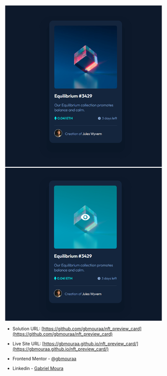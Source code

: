 ![](images/screenshots/screenshot1.png)
![](images/screenshots/screenshot2.png)

- Solution URL: [https://github.com/gbmouraa/nft_preview_card](https://github.com/gbmouraa/nft_preview_card)
- Live Site URL: [https://gbmouraa.github.io/nft_preview_card/](https://gbmouraa.github.io/nft_preview_card/)

- Frontend Mentor - [@gbmouraa](https://www.frontendmentor.io/profile/gbmouraa)
- Linkedin - [Gabriel Moura](https://www.linkedin.com/in/gabriel-moura-b63382161/)